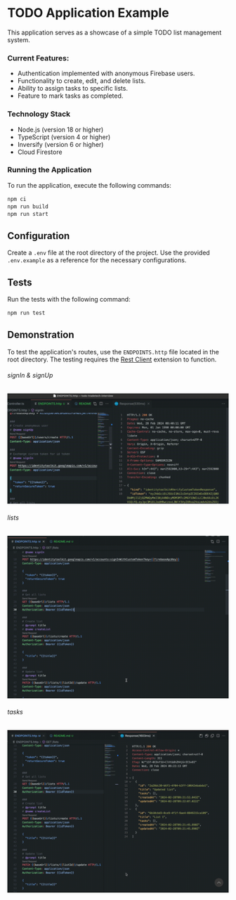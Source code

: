 # TODO Application Example

This application serves as a showcase of a simple TODO list management system.

### Current Features:

- Authentication implemented with anonymous Firebase users.
- Functionality to create, edit, and delete lists.
- Ability to assign tasks to specific lists.
- Feature to mark tasks as completed.

### Technology Stack

- Node.js (version 18 or higher)
- TypeScript (version 4 or higher)
- Inversify (version 6 or higher)
- Cloud Firestore

### Running the Application

To run the application, execute the following commands:

```bash
npm ci
npm run build
npm run start
```

## Configuration

Create a `.env` file at the root directory of the project. Use the provided `.env.example` as a reference for the necessary configurations.

## Tests

Run the tests with the following command:

```bash
npm run test
```

## Demonstration

To test the application's routes, use the `ENDPOINTS.http` file located in the root directory. The testing requires the [Rest Client](https://marketplace.visualstudio.com/items?itemName=humao.rest-client) extension to function.

###### signIn & signUp
![authentication](./public/auth.gif)

###### lists
![lists](./public/lists.gif)

###### tasks
![tasks](./public/tasks.gif)

